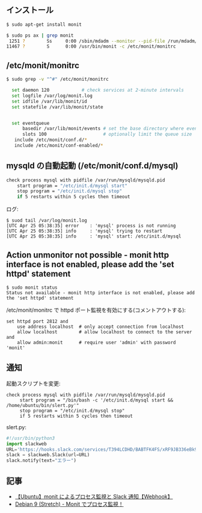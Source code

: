 ## インストール

~~~bash
$ sudo apt-get install monit
~~~

~~~bash
$ sudo ps ax | grep monit
 1251 ?        Ss     0:00 /sbin/mdadm --monitor --pid-file /run/mdadm/monitor.pid --daemonise --scan --syslog
11467 ?        S      0:00 /usr/bin/monit -c /etc/monit/monitrc
~~~

## /etc/monit/monitrc

~~~bash
$ sudo grep -v "^#" /etc/monit/monitrc

  set daemon 120            # check services at 2-minute intervals
  set logfile /var/log/monit.log
  set idfile /var/lib/monit/id
  set statefile /var/lib/monit/state


  set eventqueue
      basedir /var/lib/monit/events # set the base directory where events will be stored
      slots 100                     # optionally limit the queue size
   include /etc/monit/conf.d/*
   include /etc/monit/conf-enabled/*
~~~


## mysqld の自動起動 (/etc/monit/conf.d/mysql)

~~~bash
check process mysql with pidfile /var/run/mysqld/mysqld.pid
    start program = "/etc/init.d/mysql start"
    stop program = "/etc/init.d/mysql stop"
    if 5 restarts within 5 cycles then timeout
~~~

ログ:

~~~
$ suod tail /var/log/monit.log
[UTC Apr 25 05:38:35] error    : 'mysql' process is not running
[UTC Apr 25 05:38:35] info     : 'mysql' trying to restart
[UTC Apr 25 05:38:35] info     : 'mysql' start: /etc/init.d/mysql
~~~


## Action unmonitor not possible - monit http interface is not enabled, please add the 'set httpd' statement

~~~
$ sudo monit status
Status not available - monit http interface is not enabled, please add the 'set httpd' statement
~~~

/etc/monit/monitrc で httpd ポート監視を有効にする(コメントアウトする):

~~~
set httpd port 2812 and
    use address localhost  # only accept connection from localhost
    allow localhost        # allow localhost to connect to the server and
    allow admin:monit      # require user 'admin' with password 'monit'
~~~    


## 通知

起動スクリプトを変更:

~~~
check process mysql with pidfile /var/run/mysqld/mysqld.pid
     start program = "/bin/bash -c '/etc/init.d/mysql start && /home/ubuntu/bin/slert.py'"
     stop program = "/etc/init.d/mysql stop"
     if 5 restarts within 5 cycles then timeout
~~~     

slert.py:

~~~py
#!/usr/bin/python3
import slackweb
URL='https://hooks.slack.com/services/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'
slack = slackweb.Slack(url=URL)
slack.notify(text="エラー")
~~~

## 記事

- [
【Ubuntu】monit によるプロセス監視と Slack 通知【Webhook】](https://fisproject.jp/2017/07/slack-notification-from-monit/)
- [Debian 9 (Stretch) - Monit でプロセス監視！](https://www.mk-mode.com/octopress/2017/10/06/debian-9-monit-monitoring/)
